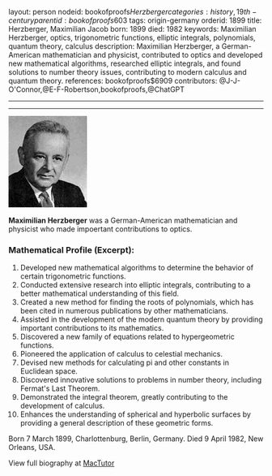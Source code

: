 layout: person
nodeid: bookofproofs$Herzberger
categories: history,19th-century
parentid: bookofproofs$603
tags: origin-germany
orderid: 1899
title: Herzberger, Maximilian Jacob
born: 1899
died: 1982
keywords: Maximilian Herzberger, optics, trigonometric functions, elliptic integrals, polynomials, quantum theory, calculus
description: Maximilian Herzberger, a German-American mathematician and physicist, contributed to optics and developed new mathematical algorithms, researched elliptic integrals, and found solutions to number theory issues, contributing to modern calculus and quantum theory.
references: bookofproofs$6909
contributors: @J-J-O'Connor,@E-F-Robertson,bookofproofs,@ChatGPT

---



---

![Herzberger.jpg](https://github.com/bookofproofs/bookofproofs.github.io/blob/main/_sources/_assets/images/portraits/Herzberger.jpg?raw=true)

**Maximilian Herzberger** was a German-American mathematician and physicist who made impoertant contributions to optics.

### Mathematical Profile (Excerpt):
1. Developed new mathematical algorithms to determine the behavior of certain trigonometric functions.
2. Conducted extensive research into elliptic integrals, contributing to a better mathematical understanding of this field.
3. Created a new method for finding the roots of polynomials, which has been cited in numerous publications by other mathematicians.
4. Assisted in the development of the modern quantum theory by providing important contributions to its mathematics.
5. Discovered a new family of equations related to hypergeometric functions.
6. Pioneered the application of calculus to celestial mechanics.
7. Devised new methods for calculating pi and other constants in Euclidean space.
8. Discovered innovative solutions to problems in number theory, including Fermat's Last Theorem.
9. Demonstrated the integral theorem, greatly contributing to the development of calculus.
10. Enhances the understanding of spherical and hyperbolic surfaces by providing a general description of these geometric forms.

Born 7 March 1899, Charlottenburg, Berlin, Germany. Died 9 April 1982, New Orleans, USA.

View full biography at [MacTutor](https://mathshistory.st-andrews.ac.uk/Biographies/Herzberger/)
